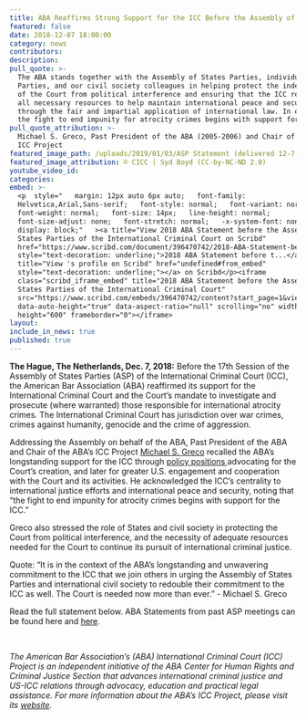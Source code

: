```yaml
---
title: ABA Reaffirms Strong Support for the ICC Before the Assembly of States Parties
featured: false
date: 2018-12-07 18:00:00
category: news
contributors:
description:
pull_quote: >-
  The ABA stands together with the Assembly of States Parties, individual States
  Parties, and our civil society colleagues in helping protect the independence
  of the Court from political interference and ensuring that the ICC receives
  all necessary resources to help maintain international peace and security
  through the fair and impartial application of international law. In our view,
  the fight to end impunity for atrocity crimes begins with support for the ICC.
pull_quote_attribution: >-
  Michael S. Greco, Past President of the ABA (2005-2006) and Chair of the ABA’s
  ICC Project
featured_image_path: /uploads/2019/01/03/ASP Statement (delivered 12-7-18 by Michael Greco).jpg
featured_image_attribution: © CICC | Syd Boyd (CC-by-NC-ND 2.0)
youtube_video_id:
categories:
embed: >-
  <p  style="   margin: 12px auto 6px auto;   font-family:
  Helvetica,Arial,Sans-serif;   font-style: normal;   font-variant: normal;  
  font-weight: normal;   font-size: 14px;   line-height: normal;  
  font-size-adjust: none;   font-stretch: normal;   -x-system-font: none;  
  display: block;"   ><a title="View 2018 ABA Statement before the Assembly of
  States Parties of the International Criminal Court on Scribd"
  href="https://www.scribd.com/document/396470742/2018-ABA-Statement-before-the-Assembly-of-States-Parties-of-the-International-Criminal-Court#from_embed" 
  style="text-decoration: underline;">2018 ABA Statement before t...</a> by <a
  title="View 's profile on Scribd" href="undefined#from_embed" 
  style="text-decoration: underline;"></a> on Scribd</p><iframe
  class="scribd_iframe_embed" title="2018 ABA Statement before the Assembly of
  States Parties of the International Criminal Court"
  src="https://www.scribd.com/embeds/396470742/content?start_page=1&view_mode=scroll&show_recommendations=true&access_key=key-lJcWJkCzm02ULTIk5Dor"
  data-auto-height="true" data-aspect-ratio="null" scrolling="no" width="100%"
  height="600" frameborder="0"></iframe>
layout:
include_in_news: true
published: true
---
```


**The Hague, The Netherlands, Dec. 7, 2018:** Before the 17th Session of the Assembly of States Parties (ASP) of the International Criminal Court (ICC), the American Bar Association (ABA) reaffirmed its support for the International Criminal Court and the Court’s mandate to investigate and prosecute (where warranted) those responsible for international atrocity crimes. The International Criminal Court has jurisdiction over war crimes, crimes against humanity, genocide and the crime of aggression.

Addressing the Assembly on behalf of the ABA, Past President of the ABA and Chair of the ABA’s ICC Project [Michael S. Greco](https://www.aba-icc.org/board-of-advisors/michael-s-greco/) recalled the ABA’s longstanding support for the ICC through [policy positions ](https://www.aba-icc.org/the-aba-icc-project/aba-policy-on-the-icc/)advocating for the Court’s creation, and later for greater U.S. engagement and cooperation with the Court and its activities. He acknowledged the ICC’s centrality to international justice efforts and international peace and security, noting that “the fight to end impunity for atrocity crimes begins with support for the ICC.”

Greco also stressed the role of States and civil society in protecting the Court from political interference, and the necessity of adequate resources needed for the Court to continue its pursuit of international criminal justice.

Quote: “It is in the context of the ABA’s longstanding and unwavering commitment to the ICC that we join others in urging the Assembly of States Parties and international civil society to redouble their commitment to the ICC as well. The Court is needed now more than ever.” - Michael S. Greco

Read the full statement below. ABA Statements from past ASP meetings can be found here and [here](https://www.international-criminal-justice-today.org/news/aba-stresses-the-importance-of-judicial-independence-and-empowerment-before-the-icc-assembly-of-states-parties/).

&nbsp;

*The American Bar Association’s (ABA) International Criminal Court (ICC) Project is an independent initiative of the ABA Center for Human Rights and Criminal Justice Section that advances international criminal justice and US-ICC relations through advocacy, education and practical legal assistance. For more information about the ABA’s ICC Project, please visit its* [*website*](www.aba-icc.org)*.*